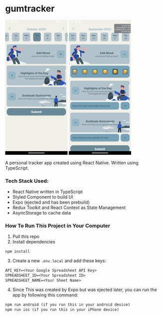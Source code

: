 # gumtracker

<img src="./captures/ss-1.png" width="200px"/>
<img src="./captures/ss-2.png" width="200px"/>

A personal tracker app created using React Native. Written using TypeScript.

### Tech Stack Used:
- React Native written in TypeScript
- Styled Component to build UI 
- Expo (ejected and has been prebuild)
- Redux Toolkit and React Context as State Management
- AsyncStorage to cache data

### How To Run This Project in Your Computer
1. Pull this repo
2. Install dependencies
```
npm install
```
3. Create a new `.env.local` and add these keys:
```
API_KEY=<Your Google Spreadsheet API Key>
SPREADSHEET_ID=<Your Spreadsheet ID>
SPREADSHEET_NAME=<Your Sheet Name>
```
4. Since This was created by Expo but was ejected later, you can run the app by following this command:
```
npm run android (if you run this in your android device)
npm run ios (if you run this in your iPhone device)
```